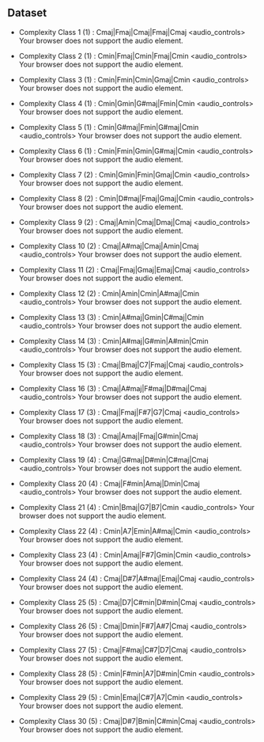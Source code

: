 
## Dataset

* Complexity Class 1 (1) : Cmaj|Fmaj|Cmaj|Fmaj|Cmaj
<audio_controls>
<source src="data/audio/dataset/Cmaj_Fmaj_Cmaj_Fmaj_Cmaj_COMPLEXITY:_0.wav
" type="audio/mpeg">
Your browser does not support the audio element.
</audio>

* Complexity Class 2 (1) : Cmin|Fmaj|Cmin|Fmaj|Cmin
<audio_controls>
<source src="data/audio/dataset/Cmin_Fmaj_Cmin_Fmaj_Cmin_COMPLEXITY:_1.wav
" type="audio/mpeg">
Your browser does not support the audio element.
</audio>

* Complexity Class 3 (1) : Cmin|Fmin|Cmin|Gmaj|Cmin
<audio_controls>
<source src="data/audio/dataset/Cmin_Fmin_Cmin_Gmaj_Cmin_COMPLEXITY:_2.wav
" type="audio/mpeg">
Your browser does not support the audio element.
</audio>

* Complexity Class 4 (1) : Cmin|Gmin|G#maj|Fmin|Cmin
<audio_controls>
<source src="data/audio/dataset/Cmin_Gmin_G#maj_Fmin_Cmin_COMPLEXITY:_3.wav
" type="audio/mpeg">
Your browser does not support the audio element.
</audio>

* Complexity Class 5 (1) : Cmin|G#maj|Fmin|G#maj|Cmin
<audio_controls>
<source src="data/audio/dataset/Cmin_G#maj_Fmin_G#maj_Cmin_COMPLEXITY:_4.wav
" type="audio/mpeg">
Your browser does not support the audio element.
</audio>

* Complexity Class 6 (1) : Cmin|Fmin|Gmin|G#maj|Cmin
<audio_controls>
<source src="data/audio/dataset/Cmin_Fmin_Gmin_G#maj_Cmin_COMPLEXITY:_5.wav
" type="audio/mpeg">
Your browser does not support the audio element.
</audio>

* Complexity Class 7 (2) : Cmin|Gmin|Fmin|Gmaj|Cmin
<audio_controls>
<source src="data/audio/dataset/Cmin_Gmin_Fmin_Gmaj_Cmin_COMPLEXITY:_6.wav
" type="audio/mpeg">
Your browser does not support the audio element.
</audio>

* Complexity Class 8 (2) : Cmin|D#maj|Fmaj|Gmaj|Cmin
<audio_controls>
<source src="data/audio/dataset/Cmin_D#maj_Fmaj_Gmaj_Cmin_COMPLEXITY:_7.wav
" type="audio/mpeg">
Your browser does not support the audio element.
</audio>

* Complexity Class 9 (2) : Cmaj|Amin|Cmaj|Dmaj|Cmaj
<audio_controls>
<source src="data/audio/dataset/Cmaj_Amin_Cmaj_Dmaj_Cmaj_COMPLEXITY:_8.wav
" type="audio/mpeg">
Your browser does not support the audio element.
</audio>

* Complexity Class 10 (2) : Cmaj|A#maj|Cmaj|Amin|Cmaj
<audio_controls>
<source src="data/audio/dataset/Cmaj_A#maj_Cmaj_Amin_Cmaj_COMPLEXITY:_9.wav
" type="audio/mpeg">
Your browser does not support the audio element.
</audio>

* Complexity Class 11 (2) : Cmaj|Fmaj|Gmaj|Emaj|Cmaj
<audio_controls>
<source src="data/audio/dataset/Cmaj_Fmaj_Gmaj_Emaj_Cmaj_COMPLEXITY:_10.wav
" type="audio/mpeg">
Your browser does not support the audio element.
</audio>

* Complexity Class 12 (2) : Cmin|Amin|Cmin|A#maj|Cmin
<audio_controls>
<source src="data/audio/dataset/Cmin_Amin_Cmin_A#maj_Cmin_COMPLEXITY:_11.wav
" type="audio/mpeg">
Your browser does not support the audio element.
</audio>

* Complexity Class 13 (3) : Cmin|A#maj|Gmin|C#maj|Cmin
<audio_controls>
<source src="data/audio/dataset/Cmin_A#maj_Gmin_C#maj_Cmin_COMPLEXITY:_12.wav
" type="audio/mpeg">
Your browser does not support the audio element.
</audio>

* Complexity Class 14 (3) : Cmin|A#maj|G#min|A#min|Cmin
<audio_controls>
<source src="data/audio/dataset/Cmin_A#maj_G#min_A#min_Cmin_COMPLEXITY:_13.wav
" type="audio/mpeg">
Your browser does not support the audio element.
</audio>

* Complexity Class 15 (3) : Cmaj|Bmaj|C7|Fmaj|Cmaj
<audio_controls>
<source src="data/audio/dataset/Cmaj_Bmaj_C7_Fmaj_Cmaj_COMPLEXITY:_14.wav
" type="audio/mpeg">
Your browser does not support the audio element.
</audio>

* Complexity Class 16 (3) : Cmaj|A#maj|F#maj|D#maj|Cmaj
<audio_controls>
<source src="data/audio/dataset/Cmaj_A#maj_F#maj_D#maj_Cmaj_COMPLEXITY:_15.wav
" type="audio/mpeg">
Your browser does not support the audio element.
</audio>

* Complexity Class 17 (3) : Cmaj|Fmaj|F#7|G7|Cmaj
<audio_controls>
<source src="data/audio/dataset/Cmaj_Fmaj_F#7_G7_Cmaj_COMPLEXITY:_16.wav
" type="audio/mpeg">
Your browser does not support the audio element.
</audio>

* Complexity Class 18 (3) : Cmaj|Amaj|Fmaj|G#min|Cmaj
<audio_controls>
<source src="data/audio/dataset/Cmaj_Amaj_Fmaj_G#min_Cmaj_COMPLEXITY:_17.wav
" type="audio/mpeg">
Your browser does not support the audio element.
</audio>

* Complexity Class 19 (4) : Cmaj|G#maj|D#min|C#maj|Cmaj
<audio_controls>
<source src="data/audio/dataset/Cmaj_G#maj_D#min_C#maj_Cmaj_COMPLEXITY:_18.wav
" type="audio/mpeg">
Your browser does not support the audio element.
</audio>

* Complexity Class 20 (4) : Cmaj|F#min|Amaj|Dmin|Cmaj
<audio_controls>
<source src="data/audio/dataset/Cmaj_F#min_Amaj_Dmin_Cmaj_COMPLEXITY:_19.wav
" type="audio/mpeg">
Your browser does not support the audio element.
</audio>

* Complexity Class 21 (4) : Cmin|Bmaj|G7|B7|Cmin
<audio_controls>
<source src="data/audio/dataset/Cmin_Bmaj_G7_B7_Cmin_COMPLEXITY:_20.wav
" type="audio/mpeg">
Your browser does not support the audio element.
</audio>

* Complexity Class 22 (4) : Cmin|A7|Emin|A#maj|Cmin
<audio_controls>
<source src="data/audio/dataset/Cmin_A7_Emin_A#maj_Cmin_COMPLEXITY:_21.wav
" type="audio/mpeg">
Your browser does not support the audio element.
</audio>

* Complexity Class 23 (4) : Cmin|Amaj|F#7|Gmin|Cmin
<audio_controls>
<source src="data/audio/dataset/Cmin_Amaj_F#7_Gmin_Cmin_COMPLEXITY:_22.wav
" type="audio/mpeg">
Your browser does not support the audio element.
</audio>

* Complexity Class 24 (4) : Cmaj|D#7|A#maj|Emaj|Cmaj
<audio_controls>
<source src="data/audio/dataset/Cmaj_D#7_A#maj_Emaj_Cmaj_COMPLEXITY:_23.wav
" type="audio/mpeg">
Your browser does not support the audio element.
</audio>

* Complexity Class 25 (5) : Cmaj|D7|C#min|D#min|Cmaj
<audio_controls>
<source src="data/audio/dataset/Cmaj_D7_C#min_D#min_Cmaj_COMPLEXITY:_24.wav
" type="audio/mpeg">
Your browser does not support the audio element.
</audio>

* Complexity Class 26 (5) : Cmaj|Dmin|F#7|A#7|Cmaj
<audio_controls>
<source src="data/audio/dataset/Cmaj_Dmin_F#7_A#7_Cmaj_COMPLEXITY:_25.wav
" type="audio/mpeg">
Your browser does not support the audio element.
</audio>

* Complexity Class 27 (5) : Cmaj|F#maj|C#7|D7|Cmaj
<audio_controls>
<source src="data/audio/dataset/Cmaj_F#maj_C#7_D7_Cmaj_COMPLEXITY:_26.wav
" type="audio/mpeg">
Your browser does not support the audio element.
</audio>

* Complexity Class 28 (5) : Cmin|F#min|A7|D#min|Cmin
<audio_controls>
<source src="data/audio/dataset/Cmin_F#min_A7_D#min_Cmin_COMPLEXITY:_27.wav
" type="audio/mpeg">
Your browser does not support the audio element.
</audio>

* Complexity Class 29 (5) : Cmin|Emaj|C#7|A7|Cmin
<audio_controls>
<source src="data/audio/dataset/Cmin_Emaj_C#7_A7_Cmin_COMPLEXITY:_28.wav
" type="audio/mpeg">
Your browser does not support the audio element.
</audio>

* Complexity Class 30 (5) : Cmaj|D#7|Bmin|C#min|Cmaj
<audio_controls>
<source src="data/audio/dataset/Cmaj_D#7_Bmin_C#min_Cmaj_COMPLEXITY:_29.wav
" type="audio/mpeg">
Your browser does not support the audio element.
</audio>
